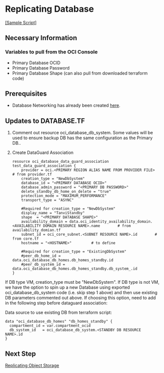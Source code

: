# Replicating Database

[[Sample Script]](../../examples/basic_script/database.tf)

## Necessary Information

### Variables to pull from the OCI Console
             
- Primary Database OCID
- Primary Database Password
- Primary Database Shape (can also pull from downloaded terraform code)

## Prerequisites 

- Database Networking has already been created [here](/docs/network/replicating_network.md#updates-for-database--remote-peering-connection).

## Updates to DATABASE.TF

1. Comment out resource oci_database_db_system. Some values will be used to ensure backup DB has the same configuration as the Primary DB..

2. Create DataGuard Association
    ```
    resource oci_database_data_guard_association test_data_guard_association {
        provider = oci.<PRIMARY REGION ALIAS NAME FROM PROVIDER FILE>       # from provider.tf
        creation_type = "NewDbSystem" 
        database_id = "<PRIMARY DATABASE OCID>"
        database_admin_password = "<PRIMARY DB PASSWORD>"
        delete_standby_db_home_on_delete = "true"
        protection_mode = "MAXIMUM_PERFORMANCE"
        transport_type = "ASYNC"

        #Required for creation_type = "NewDbSystem"
        display_name = "TanviStandby"
        shape  = "<PRIMARY DATABASE SHAPE>"
        availability_domain = data.oci_identity_availability_domain.<AVAILABILITY DOMAIN RESOURCE NAME>.name        # from availability_domian.tf
        subnet_id = oci_core_subnet.<SUBNET RESOURCE NAME>.id        # from core.tf
        hostname = "<HOSTNAME>"         # to define

        #Required for creation_type = "ExistingDbSystem"
        #peer_db_home_id = data.oci_database_db_homes.db_homes_standby.id
        #peer_db_system_id = data.oci_database_db_homes.db_homes_standby.db_system_.id
    }
    ```

If DB type VM, creation_type must be "NewDbSystem". If DB type is not VM, we have the option to spin up a new Database using exported oci_database_db_system code (i.e. skip step 1 above) and then use existing DB parameters commented out above. If choosing this option, need to add in the following step before dataguard association:

Data source to use existing DB from terraform script:
```
data "oci_database_db_homes" "db_homes_standby" {
  compartment_id = var.compartment_ocid
  db_system_id   = oci_database_db_system.<STANDBY DB RESOURCE NAME>.id
}
```
 ## Next Step 
[Replicating Object Storage](https://github.com/SunnyORCL/Iteam-DR-TF/blob/main/guides/object_storage/replication.md) 
